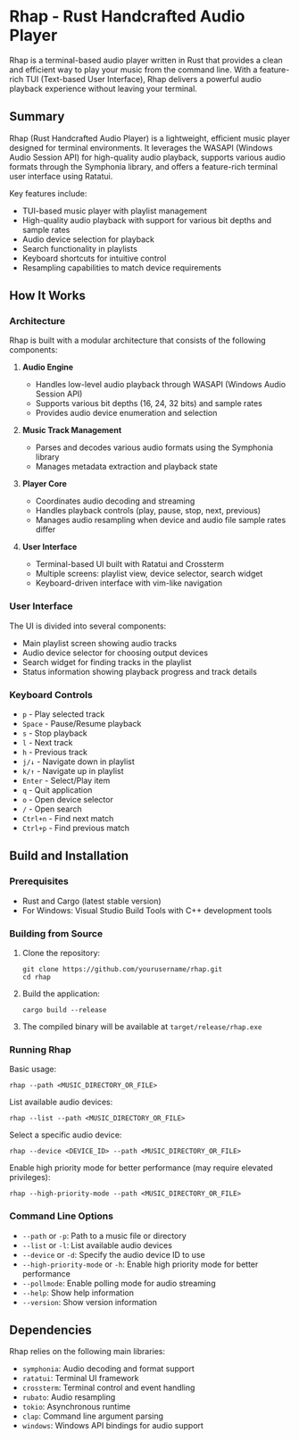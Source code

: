 # Rhap - Rust Handcrafted Audio Player

Rhap is a terminal-based audio player written in Rust that provides a clean and efficient way to play your music from the command line. With a feature-rich TUI (Text-based User Interface), Rhap delivers a powerful audio playback experience without leaving your terminal.

## Summary

Rhap (Rust Handcrafted Audio Player) is a lightweight, efficient music player designed for terminal environments. It leverages the WASAPI (Windows Audio Session API) for high-quality audio playback, supports various audio formats through the Symphonia library, and offers a feature-rich terminal user interface using Ratatui.

Key features include:
- TUI-based music player with playlist management
- High-quality audio playback with support for various bit depths and sample rates
- Audio device selection for playback
- Search functionality in playlists
- Keyboard shortcuts for intuitive control
- Resampling capabilities to match device requirements

## How It Works

### Architecture

Rhap is built with a modular architecture that consists of the following components:

1. **Audio Engine**
   - Handles low-level audio playback through WASAPI (Windows Audio Session API)
   - Supports various bit depths (16, 24, 32 bits) and sample rates
   - Provides audio device enumeration and selection

2. **Music Track Management**
   - Parses and decodes various audio formats using the Symphonia library
   - Manages metadata extraction and playback state

3. **Player Core**
   - Coordinates audio decoding and streaming
   - Handles playback controls (play, pause, stop, next, previous)
   - Manages audio resampling when device and audio file sample rates differ

4. **User Interface**
   - Terminal-based UI built with Ratatui and Crossterm
   - Multiple screens: playlist view, device selector, search widget
   - Keyboard-driven interface with vim-like navigation

### User Interface

The UI is divided into several components:
- Main playlist screen showing audio tracks
- Audio device selector for choosing output devices
- Search widget for finding tracks in the playlist
- Status information showing playback progress and track details

### Keyboard Controls

- `p` - Play selected track
- `Space` - Pause/Resume playback
- `s` - Stop playback
- `l` - Next track
- `h` - Previous track
- `j/↓` - Navigate down in playlist
- `k/↑` - Navigate up in playlist
- `Enter` - Select/Play item
- `q` - Quit application
- `o` - Open device selector
- `/` - Open search
- `Ctrl+n` - Find next match
- `Ctrl+p` - Find previous match

## Build and Installation

### Prerequisites

- Rust and Cargo (latest stable version)
- For Windows: Visual Studio Build Tools with C++ development tools

### Building from Source

1. Clone the repository:
   ```
   git clone https://github.com/yourusername/rhap.git
   cd rhap
   ```

2. Build the application:
   ```
   cargo build --release
   ```

3. The compiled binary will be available at `target/release/rhap.exe`

### Running Rhap

Basic usage:
```
rhap --path <MUSIC_DIRECTORY_OR_FILE>
```

List available audio devices:
```
rhap --list --path <MUSIC_DIRECTORY_OR_FILE>
```

Select a specific audio device:
```
rhap --device <DEVICE_ID> --path <MUSIC_DIRECTORY_OR_FILE>
```

Enable high priority mode for better performance (may require elevated privileges):
```
rhap --high-priority-mode --path <MUSIC_DIRECTORY_OR_FILE>
```

### Command Line Options

- `--path` or `-p`: Path to a music file or directory
- `--list` or `-l`: List available audio devices
- `--device` or `-d`: Specify the audio device ID to use
- `--high-priority-mode` or `-h`: Enable high priority mode for better performance
- `--pollmode`: Enable polling mode for audio streaming
- `--help`: Show help information
- `--version`: Show version information

## Dependencies

Rhap relies on the following main libraries:
- `symphonia`: Audio decoding and format support
- `ratatui`: Terminal UI framework
- `crossterm`: Terminal control and event handling
- `rubato`: Audio resampling
- `tokio`: Asynchronous runtime
- `clap`: Command line argument parsing
- `windows`: Windows API bindings for audio support
